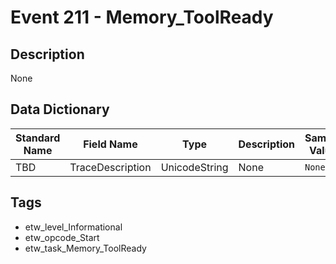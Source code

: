 # Event 211 - Memory_ToolReady

## Description
None

## Data Dictionary
|Standard Name|Field Name|Type|Description|Sample Value|
|---|---|---|---|---|
|TBD|TraceDescription|UnicodeString|None|`None`|

## Tags
* etw_level_Informational
* etw_opcode_Start
* etw_task_Memory_ToolReady